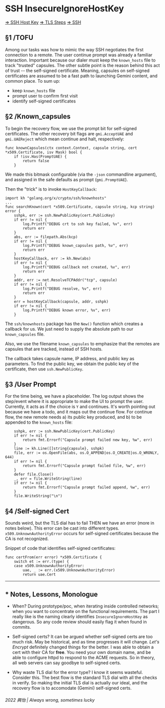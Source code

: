 # SSH InsecureIgnoreHostKey

[=> SSH Host Key](https://skarlso.github.io/2019/02/17/go-ssh-with-host-key-verification/)
[=> TLS Steps](https://gemini.circumlunar.space/docs/tls-tutorial.gmi)
[=> SSH](https://www.digitalocean.com/community/tutorials/understanding-the-ssh-encryption-and-connection-process)

## §1 /TOFU
Among our tasks was how to mimic the way SSH negotiates the first connection to a remote. The user continue prompt was already a familiar interaction. Important because our dialer must keep the `known_hosts` file to track "trusted" capsules. The other subtle point is the reason behind this act of trust -- the self-signed certificate. Meaning, capsules on self-signed certificates are assumed to be a fast path to launching Gemini content, and common place. To sum up:

* keep `known_hosts` file 
* prompt user to confirm first visit
* identify self-signed certificates

## §2 /Known_capsules
To begin the recovery flow, we use the prompt bit for self-signed certificates. The other recovery bit flags are `gmi.AcceptUAE` and `gmi.UAEReject` which mean continue and halt, respectively:

```
func knownCapsules(ctx context.Context, capsule string, cert *x509.Certificate, isv Mask) bool {
	if !isv.Has(PromptUAE) {
		return false
	}
```

We made this bitmask configurable (via the `-json` commandline argument), and assigned in the safe defaults as prompt (`gmi.PromptUAE`). 

Then the "trick" is to invoke `HostKeyCallback`: 

```
import kh "golang.org/x/crypto/ssh/knownhosts"
...
func searchKnown(cert *x509.Certificate, capsule string, kcp string) error {
	sshpk, err := ssh.NewPublicKey(cert.PublicKey)
	if err != nil {
		log.Printf("DEBUG crt to ssh key failed, %v", err)
		return err
	}
	abs, err := filepath.Abs(kcp)
	if err != nil {
		log.Printf("DEBUG known_capsules path, %v", err)
		return err
	}
	hostKeyCallback, err := kh.New(abs)
	if err != nil {
		log.Printf("DEBUG callback not created, %v", err)
		return err
	}
	addr, err := net.ResolveTCPAddr("tcp", capsule)
	if err != nil {
		log.Printf("DEBUG resolve, %v", err)
		return err
	}
	err = hostKeyCallback(capsule, addr, sshpk)
	if err != nil {
		log.Printf("DEBUG known error, %v", err)
	}
```

The `ssh/knownhosts` package has the `New()` function which creates a callback for us. We just need to supply the absolute path to our `known_capsules` file.

Also, we use the filename `known_capsules` to emphasize that the remotes are capsules that are tracked, instead of SSH hosts.

The callback takes capsule name, IP address, and public key as parameters. To find the public key, we obtain the public key of the certificate, then use `ssh.NewPublicKey`.

## §3 /User Prompt
For the time being, we have a placeholder. The log output shows the step/event where it is appropriate to make the UI to prompt the user. Currently, it acts as if the choice is `Y` and continues. It's worth pointing out because we have a todo, and it maps out the continue flow. For continue flow, the new remote needs a) its public key produced, and b) to be appended to the `known_hosts` file:

```
	sshpk, err := ssh.NewPublicKey(cert.PublicKey)
	if err != nil {
		return fmt.Errorf("Capsule prompt failed new key, %w", err)
	}
	line := kh.Line([]string{capsule}, sshpk)
	file, err := os.OpenFile(abs, os.O_APPEND|os.O_CREATE|os.O_WRONLY, 644)
	if err != nil {
		return fmt.Errorf("Capsule prompt failed file, %w", err)
	}
	defer file.Close()
	_, err = file.WriteString(line)
	if err != nil {
		return fmt.Errorf("Capsule prompt failed append, %w", err)
	}
	file.WriteString("\n")
```


## §4 /Self-signed Cert
Sounds weird, but the TLS dial has to fail THEN we have an error (more in notes below). This error can be cast into different types. `x509.UnknownAuthorityError` occurs for self-signed certificates because the CA is not recognized.

Snippet of code that identifies self-signed certificates:

```
func certFrom(err error) *x509.Certificate {
	switch et := err.(type) {
	case x509.UnknownAuthorityError:
		uae, _ := err.(x509.UnknownAuthorityError)
		return uae.Cert
```


---

## * Notes, Lessons, Monologue
* When? During prototype/poc, when iterating inside controlled networks; when you want to concentrate on the functional requirements. The part I really like is the naming clearly identifies `InsecureIgnoreHostKey` as dangerous. So any code review should easily flag it when found in commits.

* Self-signed certs? It can be argued whether self-signed certs are too much risk. May be historical, and as time progresses it will change. *Let's Encrypt* definitely changed things for the better. I was able to obtain a cert with their CA for __free__. You need your own domain name, and be able to configure httpd to respond to the ACME requests. So in theory, all web servers can say goodbye to self-signed certs.

* Why waste TLS dial for the error type? I know it seems wasteful. Consider this. The best flow is the standard TLS dial with all the checks in verify. So making the initial TLS dial is actually our ideal, and the recovery flow is to accomodate (Gemini) self-signed certs.

###### 2022 興怡 | Always wrong, sometimes lucky

